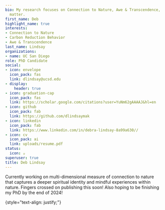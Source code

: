```yaml
---
bio: My research focuses on Connection to Nature, Awe & Transcendence, Carbon-reduction behavior
  matter.
first_name: Deb
highlight_name: true
interests:
- Connection to Nature
- Carbon Reduction Behavior
- Awe & Transcendence
last_name: Lindsay
organizations:
- name: UC San Diego
role: PhD Candidate
social:
- icon: envelope
  icon_pack: fas
  link: dlindsay@ucsd.edu
- display:
    header: true
- icon: graduation-cap
  icon_pack: fas
  link: https://scholar.google.com/citations?user=YuNm62gAAAAJ&hl=en
- icon: github
  icon_pack: fab
  link: https://github.com/dlindsaymak
- icon: linkedin
  icon_pack: fab
  link: https://www.linkedin.com/in/debra-lindsay-8a99a630//
- icon: cv
  icon_pack: ai
  link: uploads/resume.pdf
status:
  icon: ☕️
superuser: true
title: Deb Lindsay
---
```


Currently working on multi-dimensional measure of connection to nature that captures a deeper spiritual identity and mindful experiences within nature. Fingers crossed on publishing this soon! Also hoping to be finishing my PhD by the end of 2024! 

{style="text-align: justify;"}
